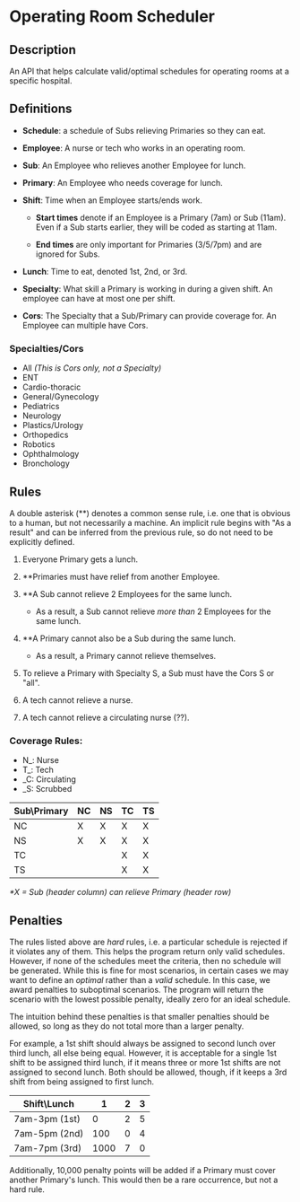 # Operating Room Scheduler

## Description

An API that helps calculate valid/optimal schedules for operating rooms at a specific hospital.

## Definitions

- **Schedule**: a schedule of Subs relieving Primaries so they can eat.
- **Employee**: A nurse or tech who works in an operating room.
- **Sub**: An Employee who relieves another Employee for lunch.
- **Primary**: An Employee who needs coverage for lunch.
- **Shift**: Time when an Employee starts/ends work.

  - **Start times** denote if an Employee is a Primary (7am) or Sub (11am). Even if a Sub starts earlier, they will be coded as starting at 11am.

  - **End times** are only important for Primaries (3/5/7pm) and are ignored for Subs.

- **Lunch**: Time to eat, denoted 1st, 2nd, or 3rd.
- **Specialty**: What skill a Primary is working in during a given shift. An employee can have at most one per shift.
- **Cors**: The Specialty that a Sub/Primary can provide coverage for. An Employee can multiple have Cors.

### Specialties/Cors

- All _(This is Cors only, not a Specialty)_
- ENT
- Cardio-thoracic
- General/Gynecology
- Pediatrics
- Neurology
- Plastics/Urology
- Orthopedics
- Robotics
- Ophthalmology
- Bronchology

## Rules

A double asterisk (\*\*) denotes a common sense rule, i.e. one that is obvious to a human, but not necessarily a machine. An implicit rule begins with "As a result" and can be inferred from the previous rule, so do not need to be explicitly defined.

1. Everyone Primary gets a lunch.
2. \*\*Primaries must have relief from another Employee.
3. \*\*A Sub cannot relieve 2 Employees for the same lunch.
   - As a result, a Sub cannot relieve _more than_ 2 Employees for the same lunch.
4. \*\*A Primary cannot also be a Sub during the same lunch.

   - As a result, a Primary cannot relieve themselves.

5. To relieve a Primary with Specialty S, a Sub must have the Cors S or "all".
6. A tech cannot relieve a nurse.
7. A tech cannot relieve a circulating nurse (??).

### Coverage Rules:

- N\_: Nurse
- T\_: Tech
- \_C: Circulating
- \_S: Scrubbed

| Sub\Primary | NC  | NS  | TC  | TS  |
| ----------- | --- | --- | --- | --- |
| NC          | X   | X   | X   | X   |
| NS          | X   | X   | X   | X   |
| TC          |     |     | X   | X   |
| TS          |     |     | X   | X   |

_\*X = Sub (header column) can relieve Primary (header row)_

## Penalties

The rules listed above are _hard_ rules, i.e. a particular schedule is rejected if it violates any of them. This helps the program return only valid schedules. However, if none of the schedules meet the criteria, then no schedule will be generated. While this is fine for most scenarios, in certain cases we may want to define an _optimal_ rather than a _valid_ schedule. In this case, we award penalties to suboptimal scenarios. The program will return the scenario with the lowest possible penalty, ideally zero for an ideal schedule.

The intuition behind these penalties is that smaller penalties should be allowed, so long as they do not total more than a larger penalty.

For example, a 1st shift should always be assigned to second lunch over third lunch, all else being equal. However, it is acceptable for a single 1st shift to be assigned third lunch, if it means three or more 1st shifts are not assigned to second lunch. Both should be allowed, though, if it keeps a 3rd shift from being assigned to first lunch.

| Shift\Lunch   | 1    | 2   | 3   |
| ------------- | ---- | --- | --- |
| 7am-3pm (1st) | 0    | 2   | 5   |
| 7am-5pm (2nd) | 100  | 0   | 4   |
| 7am-7pm (3rd) | 1000 | 7   | 0   |

Additionally, 10,000 penalty points will be added if a Primary must cover another Primary's lunch. This would then be a rare occurrence, but not a hard rule.
